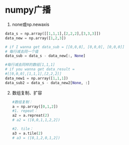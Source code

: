 # numpy广播

1. none或np.newaxis

```python
data_s = np.array([[1,1,1],[2,2,2],[3,3,3]])
data_new = np.array([1,2,3])

# if I wanna get data_sub = [[0,0,0], [0,0,0], [0,0,0]]
# 每行减去同一个值
data_sub = data_s - data_new[:, None]

#每行减去同样的数组[1,1,1]
# if you wanna get data_result = 
#[[0,0,0],[1,1,1],[2,2,2]]
data_new1 = np.array([1,1,1])
data_sub2 = data_s - data_new2[None, :]

```

2. 数组复制、扩容

   ```python
   #数组复制：
   a = np.array([0,1,2])
   #1. repeat：
   a2 = a.repreat(2)
   # a2 = ([0,0,1,1,2,2])
   
   #2. tile：
   a3 = a.tile(2)
   # a3 = ([0,1,2,0,1,2])
   ```

   

   
